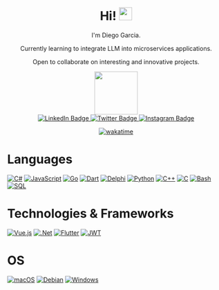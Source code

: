 <div id="header" align="center">
  <h1>
    Hi!
    <img src="https://media.giphy.com/media/hvRJCLFzcasrR4ia7z/giphy.gif" width="30px"/>    
  </h1>

  <p>I'm Diego Garcia.</p>
  <p>Currently learning to integrate LLM into microservices applications.</p>
  <p>Open to collaborate on interesting and innovative projects.</p>

  <img src="https://media.giphy.com/media/v1.Y2lkPTc5MGI3NjExdm50MjFkbXhhaWZnNmtodjlmb2ZkaDJjNWVyanYyM2U4cmgyOGdycCZlcD12MV9pbnRlcm5hbF9naWZfYnlfaWQmY3Q9cw/JKo6P5QyuFkuhLlfVq/giphy.gif" width="100"/>

  <div id="badges">
    <a href="https://www.linkedin.com/in/DevDiegoGarcia/">
      <img src="https://img.shields.io/badge/LinkedIn-blue?style=for-the-badge&logo=linkedin&logoColor=white" alt="LinkedIn Badge"/>
    </a>  
    <a href="https://twitter.com/DevDiegoGarcia">  
      <img src="https://img.shields.io/badge/Twitter-blue?style=for-the-badge&logo=twitter&logoColor=white" alt="Twitter Badge"/>
    </a>
    <a href="https://www.instagram.com/DevDiegoGarcia/">  
      <img src="https://img.shields.io/badge/Instagram-E4405F?style=for-the-badge&logo=instagram&logoColor=white" alt="Instagram Badge"/>
    </a>  
  </div>
  
  
  [![wakatime](https://wakatime.com/badge/user/35c2ffef-8f65-46a9-af31-622ac50b2862.svg)](https://wakatime.com/@35c2ffef-8f65-46a9-af31-622ac50b2862)
</div>

# Languages
[![C#](https://img.shields.io/badge/c%23-black?style=for-the-badge&logo=c-sharp)](https://github.com/diegomgarcia)
[![JavaScript](https://img.shields.io/badge/javascript-black?style=for-the-badge&logo=javascript)](https://github.com/diegomgarcia)
[![Go](https://img.shields.io/badge/go-black?style=for-the-badge&logo=go)](https://github.com/diegomgarcia)
[![Dart](https://img.shields.io/badge/dart-black?style=for-the-badge&logo=dart)](https://github.com/diegomgarcia)
[![Delphi](https://img.shields.io/badge/delphi-black?style=for-the-badge&logo=delphi)](https://github.com/diegomgarcia)
[![Python](https://img.shields.io/badge/python-black?style=for-the-badge&logo=python)](https://github.com/diegomgarcia)
[![C++](https://img.shields.io/badge/c++-black?style=for-the-badge&logo=cplusplus)](https://github.com/diegomgarcia)
[![C](https://img.shields.io/badge/c-black?style=for-the-badge&logo=c)](https://github.com/diegomgarcia)
[![Bash](https://img.shields.io/badge/bash-black?style=for-the-badge&logo=gnu-bash&logoColor=white)](https://github.com/diegomgarcia)
[![SQL](https://img.shields.io/badge/sql-black?style=for-the-badge&logo=mysql)](https://github.com/diegomgarcia)

# Technologies & Frameworks
[![Vue.js](https://img.shields.io/badge/vuejs-black?style=for-the-badge&logo=vuedotjs)](https://github.com/diegomgarcia)
[![.Net](https://img.shields.io/badge/.NET-black?style=for-the-badge&logo=.net)](https://github.com/diegomgarcia)
[![Flutter](https://img.shields.io/badge/Flutter-black?style=for-the-badge&logo=Flutter)](https://github.com/diegomgarcia)
[![JWT](https://img.shields.io/badge/JWT-black?style=for-the-badge&logo=JSON%20web%20tokens)](https://github.com/diegomgarcia)

# OS
[![macOS](https://img.shields.io/badge/mac%20os-black?style=for-the-badge&logo=macos)](https://github.com/diegomgarcia)
[![Debian](https://img.shields.io/badge/Debian-black?style=for-the-badge&logo=debian)](https://github.com/diegomgarcia)
[![Windows](https://img.shields.io/badge/Windows-black?style=for-the-badge&logo=windows)](https://github.com/diegomgarcia)

<!--
**diegomgarcia/diegomgarcia** is a ✨ _special_ ✨ repository because its `README.md` (this file) appears on your GitHub profile.

Here are some ideas to get you started:

- 🔭 I’m currently working on ...
- 🌱 I’m currently learning ...
- 👯 I’m looking to collaborate on ...
- 🤔 I’m looking for help with ...
- 💬 Ask me about ...
- 📫 How to reach me: ...
- 😄 Pronouns: ...
- ⚡ Fun fact: ...
-->
